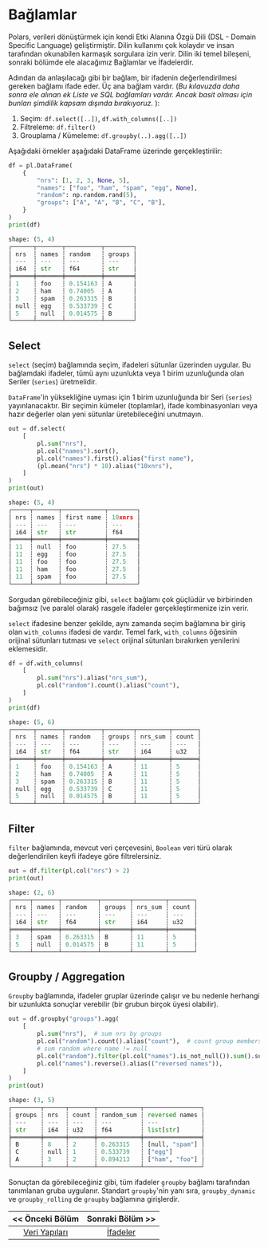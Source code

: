 # Bağlamlar

Polars,  verileri dönüştürmek için kendi Etki Alanına Özgü Dili (DSL - Domain Specific Language) geliştirmiştir. Dilin kullanımı çok kolaydır ve insan tarafından okunabilen karmaşık sorgulara izin verir. Dilin iki temel bileşeni, sonraki bölümde ele alacağımız Bağlamlar ve İfadelerdir.

Adından da anlaşılacağı gibi bir bağlam, bir ifadenin değerlendirilmesi gereken bağlamı ifade eder. Üç ana bağlam vardır. (*Bu  kılavuzda daha sonra ele alınan ek Liste ve SQL bağlamları vardır. Ancak basit olması için bunları şimdilik kapsam dışında bırakıyoruz.* ):

1. Seçim: `df.select([..])`, `df.with_columns([..])`
2. Filtreleme: `df.filter()`
3. Grouplama / Kümeleme: `df.groupby(..).agg([..])`

Aşağıdaki örnekler aşağıdaki DataFrame üzerinde gerçekleştirilir:

```python
df = pl.DataFrame(
    {
        "nrs": [1, 2, 3, None, 5],
        "names": ["foo", "ham", "spam", "egg", None],
        "random": np.random.rand(5),
        "groups": ["A", "A", "B", "C", "B"],
    }
)
print(df)
```

```python
shape: (5, 4)
┌──────┬───────┬──────────┬────────┐
│ nrs  ┆ names ┆ random   ┆ groups │
│ ---  ┆ ---   ┆ ---      ┆ ---    │
│ i64  ┆ str   ┆ f64      ┆ str    │
╞══════╪═══════╪══════════╪════════╡
│ 1    ┆ foo   ┆ 0.154163 ┆ A      │
│ 2    ┆ ham   ┆ 0.74005  ┆ A      │
│ 3    ┆ spam  ┆ 0.263315 ┆ B      │
│ null ┆ egg   ┆ 0.533739 ┆ C      │
│ 5    ┆ null  ┆ 0.014575 ┆ B      │
└──────┴───────┴──────────┴────────┘
```

## Select

`select` (seçim) bağlamında seçim, ifadeleri sütunlar üzerinden uygular. Bu bağlamdaki ifadeler, tümü aynı uzunlukta veya 1 birim uzunluğunda olan Seriler (`series`) üretmelidir.

`DataFrame`'in  yüksekliğine uyması için 1 birim uzunluğunda bir Seri (`series`) yayınlanacaktır. Bir seçimin kümeler (toplamlar), ifade kombinasyonları veya hazır değerler olan yeni sütunlar üretebileceğini unutmayın.

```python
out = df.select(
    [
        pl.sum("nrs"),
        pl.col("names").sort(),
        pl.col("names").first().alias("first name"),
        (pl.mean("nrs") * 10).alias("10xnrs"),
    ]
)
print(out)
```

```python
shape: (5, 4)
┌─────┬───────┬────────────┬────────┐
│ nrs ┆ names ┆ first name ┆ 10xnrs │
│ --- ┆ ---   ┆ ---        ┆ ---    │
│ i64 ┆ str   ┆ str        ┆ f64    │
╞═════╪═══════╪════════════╪════════╡
│ 11  ┆ null  ┆ foo        ┆ 27.5   │
│ 11  ┆ egg   ┆ foo        ┆ 27.5   │
│ 11  ┆ foo   ┆ foo        ┆ 27.5   │
│ 11  ┆ ham   ┆ foo        ┆ 27.5   │
│ 11  ┆ spam  ┆ foo        ┆ 27.5   │
└─────┴───────┴────────────┴────────┘
```

Sorgudan  görebileceğiniz gibi, `select` bağlamı çok güçlüdür ve birbirinden 
bağımsız (ve paralel olarak) rasgele ifadeler gerçekleştirmenize izin verir.

`select` ifadesine benzer şekilde, aynı zamanda seçim bağlamına bir giriş olan `with_columns` ifadesi de vardır. Temel fark, `with_columns` öğesinin orijinal sütunları tutması ve `select` orijinal sütunları bırakırken yenilerini eklemesidir.

```python
df = df.with_columns(
    [
        pl.sum("nrs").alias("nrs_sum"),
        pl.col("random").count().alias("count"),
    ]
)
print(df)
```

```python
shape: (5, 6)
┌──────┬───────┬──────────┬────────┬─────────┬───────┐
│ nrs  ┆ names ┆ random   ┆ groups ┆ nrs_sum ┆ count │
│ ---  ┆ ---   ┆ ---      ┆ ---    ┆ ---     ┆ ---   │
│ i64  ┆ str   ┆ f64      ┆ str    ┆ i64     ┆ u32   │
╞══════╪═══════╪══════════╪════════╪═════════╪═══════╡
│ 1    ┆ foo   ┆ 0.154163 ┆ A      ┆ 11      ┆ 5     │
│ 2    ┆ ham   ┆ 0.74005  ┆ A      ┆ 11      ┆ 5     │
│ 3    ┆ spam  ┆ 0.263315 ┆ B      ┆ 11      ┆ 5     │
│ null ┆ egg   ┆ 0.533739 ┆ C      ┆ 11      ┆ 5     │
│ 5    ┆ null  ┆ 0.014575 ┆ B      ┆ 11      ┆ 5     │
└──────┴───────┴──────────┴────────┴─────────┴───────┘
```

## Filter

`filter` bağlamında, mevcut veri çerçevesini, `Boolean` veri türü olarak değerlendirilen keyfi ifadeye göre filtrelersiniz.

```python
out = df.filter(pl.col("nrs") > 2)
print(out)
```

```python
shape: (2, 6)
┌─────┬───────┬──────────┬────────┬─────────┬───────┐
│ nrs ┆ names ┆ random   ┆ groups ┆ nrs_sum ┆ count │
│ --- ┆ ---   ┆ ---      ┆ ---    ┆ ---     ┆ ---   │
│ i64 ┆ str   ┆ f64      ┆ str    ┆ i64     ┆ u32   │
╞═════╪═══════╪══════════╪════════╪═════════╪═══════╡
│ 3   ┆ spam  ┆ 0.263315 ┆ B      ┆ 11      ┆ 5     │
│ 5   ┆ null  ┆ 0.014575 ┆ B      ┆ 11      ┆ 5     │
└─────┴───────┴──────────┴────────┴─────────┴───────┘
```

## Groupby / Aggregation

`Groupby` bağlamında, ifadeler gruplar üzerinde çalışır ve bu nedenle herhangi 
bir uzunlukta sonuçlar verebilir (bir grubun birçok üyesi olabilir).

```python
out = df.groupby("groups").agg(
    [
        pl.sum("nrs"),  # sum nrs by groups
        pl.col("random").count().alias("count"),  # count group members
        # sum random where name != null
        pl.col("random").filter(pl.col("names").is_not_null()).sum().suffix("_sum"),
        pl.col("names").reverse().alias(("reversed names")),
    ]
)
print(out)
```

```python
shape: (3, 5)
┌────────┬──────┬───────┬────────────┬────────────────┐
│ groups ┆ nrs  ┆ count ┆ random_sum ┆ reversed names │
│ ---    ┆ ---  ┆ ---   ┆ ---        ┆ ---            │
│ str    ┆ i64  ┆ u32   ┆ f64        ┆ list[str]      │
╞════════╪══════╪═══════╪════════════╪════════════════╡
│ B      ┆ 8    ┆ 2     ┆ 0.263315   ┆ [null, "spam"] │
│ C      ┆ null ┆ 1     ┆ 0.533739   ┆ ["egg"]        │
│ A      ┆ 3    ┆ 2     ┆ 0.894213   ┆ ["ham", "foo"] │
└────────┴──────┴───────┴────────────┴────────────────┘
```

Sonuçtan da görebileceğiniz gibi, tüm ifadeler `groupby` bağlamı tarafından 
tanımlanan gruba uygulanır. Standart `groupby`'nin yanı sıra, `groupby_dynamic` ve `groupby_rolling` de `groupby` bağlamına girişlerdir.

| << Önceki Bölüm                        | Sonraki Bölüm >>             |
|:--------------------------------------:|:----------------------------:|
| [Veri Yapıları](03.2_veri_yapilari.md) | [İfadeler](03.4_ifadeler.md) |


